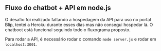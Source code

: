 ## Fluxo do chatbot + API em node.js

O desafio foi realizado faltando a hospedagem da API para uso no portal Blip, tentei a Heroku durante esses dias mas não consegui hospedar lá.
O chatboot está funcional seguindo todo o fluxograma proposto.

Para rodar a API, é necessário rodar o comando `node server.js` e rodar em `localhost:3001`.
